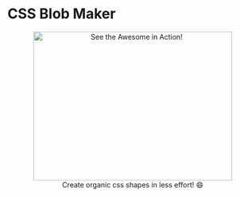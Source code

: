 # CSS Blob Maker
<p align="center">
  <IMG SRC="./assets/awesome!.gif" ALT="See the Awesome in Action!" width="400px" height="300px"/><br>
  Create organic css shapes in less effort! 😄
</p>
